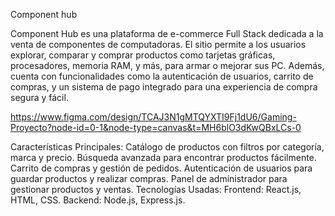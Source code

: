 Component hub 

Component Hub es una plataforma de e-commerce Full Stack dedicada a la venta de componentes de computadoras. El sitio permite a los usuarios explorar, comparar y comprar productos como tarjetas gráficas, procesadores, memoria RAM, y más, para armar o mejorar sus PC. Además, cuenta con funcionalidades como la autenticación de usuarios, carrito de compras, y un sistema de pago integrado para una experiencia de compra segura y fácil.

https://www.figma.com/design/TCAJ3N1gMTQYXTI9Fj1dU6/Gaming-Proyecto?node-id=0-1&node-type=canvas&t=MH6blO3dKwQBxLCs-0

Características Principales:
Catálogo de productos con filtros por categoría, marca y precio.
Búsqueda avanzada para encontrar productos fácilmente.
Carrito de compras y gestión de pedidos.
Autenticación de usuarios para guardar productos y realizar compras.
Panel de administrador para gestionar productos y ventas.
Tecnologías Usadas:
Frontend: React.js, HTML, CSS.
Backend: Node.js, Express.js.